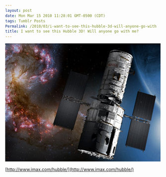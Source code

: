 ```yaml
---
layout: post
date: Mon Mar 15 2010 11:28:01 GMT-0500 (CDT)
tags: Tumblr Posts
Permalink: /2010/03/i-want-to-see-this-hubble-3d-will-anyone-go-with
title: I want to see this Hubble 3D! Will anyone go with me?
---
```


![](/public/assets/tumblr/tumblr_kzc0epDdMJ1qa4klho1_500.jpg)

[http://www.imax.com/hubble/](http://www.imax.com/hubble/)
